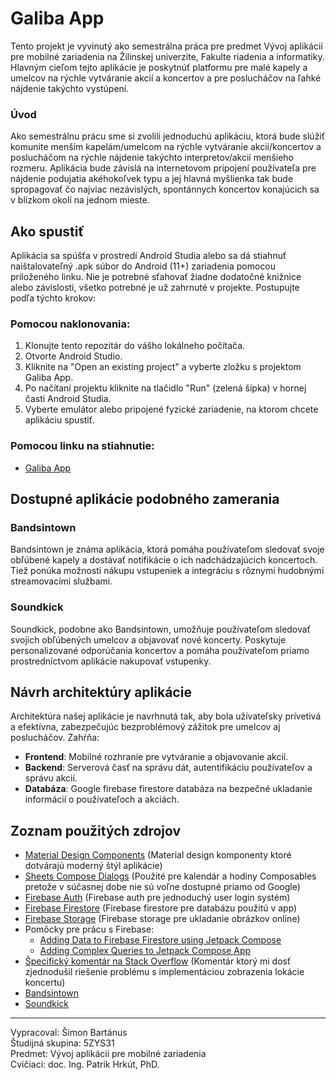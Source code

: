 # Galiba App

Tento projekt je vyvinutý ako semestrálna práca pre predmet Vývoj aplikácií pre mobilné zariadenia na Žilinskej univerzite, Fakulte riadenia a informatiky. Hlavným cieľom tejto aplikácie je poskytnúť platformu pre malé kapely a umelcov na rýchle vytváranie akcií a koncertov a pre poslucháčov na ľahké nájdenie takýchto vystúpení.

### Úvod

Ako semestrálnu prácu sme si zvolili jednoduchú aplikáciu, ktorá bude slúžiť komunite menším kapelám/umelcom na rýchle vytváranie akcií/koncertov a poslucháčom na rýchle nájdenie takýchto interpretov/akcií menšieho rozmeru. Aplikácia bude závislá na internetovom pripojení používateľa pre nájdenie podujatia akéhokoľvek typu a jej hlavná myšlienka tak bude spropagovať čo najviac nezávislých, spontánnych koncertov konajúcich sa v blízkom okolí na jednom mieste.

## Ako spustiť

Aplikácia sa spúšťa v prostredí Android Studia alebo sa dá stiahnuť naištalovateľný .apk súbor do Android (11+) zariadenia pomocou priloženého linku. Nie je potrebné sťahovať žiadne dodatočné knižnice alebo závislosti, všetko potrebné je už zahrnuté v projekte. Postupujte podľa týchto krokov:

### Pomocou naklonovania:
1. Klonujte tento repozitár do vášho lokálneho počítača.
2. Otvorte Android Studio.
3. Kliknite na "Open an existing project" a vyberte zložku s projektom Galiba App.
4. Po načítaní projektu kliknite na tlačidlo "Run" (zelená šípka) v hornej časti Android Studia.
5. Vyberte emulátor alebo pripojené fyzické zariadenie, na ktorom chcete aplikáciu spustiť.

### Pomocou linku na stiahnutie:
- [Galiba App](https://drive.google.com/file/d/1QLZb3nBlMvudplhu2DoejotuW_fKdSP1/view?usp=drive_link)


## Dostupné aplikácie podobného zamerania

### Bandsintown

Bandsintown je známa aplikácia, ktorá pomáha používateľom sledovať svoje obľúbené kapely a dostávať notifikácie o ich nadchádzajúcich koncertoch. Tiež ponúka možnosti nákupu vstupeniek a integráciu s rôznymi hudobnými streamovacími službami.

### Soundkick

Soundkick, podobne ako Bandsintown, umožňuje používateľom sledovať svojich obľúbených umelcov a objavovať nové koncerty. Poskytuje personalizované odporúčania koncertov a pomáha používateľom priamo prostredníctvom aplikácie nakupovať vstupenky.

## Návrh architektúry aplikácie

Architektúra našej aplikácie je navrhnutá tak, aby bola užívateľsky prívetivá a efektívna, zabezpečujúc bezproblémový zážitok pre umelcov aj poslucháčov. Zahŕňa:

- **Frontend**: Mobilné rozhranie pre vytváranie a objavovanie akcií.
- **Backend**: Serverová časť na správu dát, autentifikáciu používateľov a správu akcií.
- **Databáza**: Google firebase firestore databáza na bezpečné ukladanie informácií o používateľoch a akciách.

## Zoznam použitých zdrojov

- [Material Design Components](https://m3.material.io/components) (Material design komponenty ktoré dotvárajú moderný štýl aplikácie)
- [Sheets Compose Dialogs](https://github.com/maxkeppeler/sheets-compose-dialogs) (Použité pre kalendár a hodiny Composables pretože v súčasnej dobe nie sú voľne dostupné priamo od Google)
- [Firebase Auth](https://firebase.google.com/docs/auth) (Firebase auth pre jednoduchý user login systém)
- [Firebase Firestore](https://firebase.google.com/docs/firestore) (Firebase firestore pre databázu použitú v app)
- [Firebase Storage](https://firebase.google.com/docs/storage) (Firebase storage pre ukladanie obrázkov online)
- Pomôcky pre prácu s Firebase:
  - [Adding Data to Firebase Firestore using Jetpack Compose](https://www.geeksforgeeks.org/android-jetpack-compose-add-data-to-firebase-firestore/?ref=ml_lbp)
  - [Adding Complex Queries to Jetpack Compose App](https://firebase.blog/posts/2023/12/adding-complex-queries-to-jetpack-compose-app/)
- [Špecifický komentár na Stack Overflow](https://stackoverflow.com/a/6018141) (Komentár ktorý mi dosť zjednodušil riešenie problému s implementáciou zobrazenia lokácie koncertu)
- [Bandsintown](https://www.bandsintown.com)
- [Soundkick](https://www.soundkick.com)

---

Vypracoval: Šimon Bartánus  
Študijná skupina: 5ZYS31  
Predmet: Vývoj aplikácií pre mobilné zariadenia  
Cvičiaci: doc. Ing. Patrik Hrkút, PhD.
